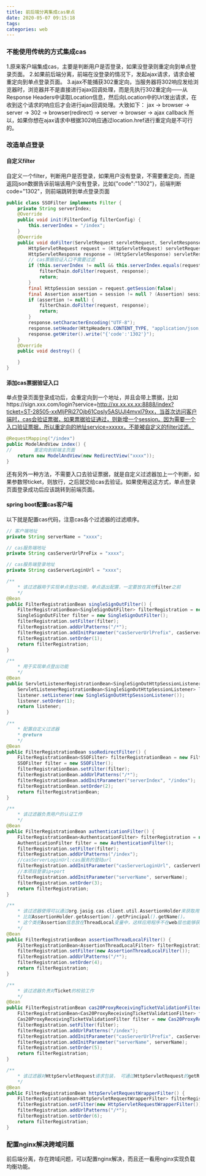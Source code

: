 ```yaml
---
title: 前后端分离集成cas单点
date: 2020-05-07 09:15:18
tags:
categories: web
---
```

<!-- toc -->
### 不能使用传统的方式集成cas
1.原来客户端集成cas，主要是判断用户是否登录，如果没登录则重定向到单点登录页面。
2.如果前后端分离，前端在没登录的情况下，发起ajax请求，请求会被重定向到单点登录页面。
3.ajax不能捕获302重定向，当服务器将302响应发给浏览器时，浏览器并不是直接进行ajax回调处理，而是先执行302重定向——从Response Headers中读取Location信息，然后向Location中的Url发出请求，在收到这个请求的响应后才会进行ajax回调处理。大致如下：
jax -> browser -> server -> 302 -> browser(redirect) -> server -> browser -> ajax callback
所以，如果你想在ajax请求中根据302响应通过location.href进行重定向是不可行的。

### 改造单点登录
#### 自定义filter
自定义一个filter，判断用户是否登录，如果用户没有登录，不需要重定向，而是返回json数据告诉前端该用户没有登录，比如{"code":"1302"}，前端判断code="1302"，则前端跳转到单点登录页面
``` java
public class SSOFilter implements Filter {
    private String serverIndex;
    @Override
    public void init(FilterConfig filterConfig) {
        this.serverIndex = "/index";
    }
    @Override
    public void doFilter(ServletRequest servletRequest, ServletResponse servletResponse, FilterChain filterChain) throws IOException, ServletException {
        HttpServletRequest request = (HttpServletRequest) servletRequest;
        HttpServletResponse response = (HttpServletResponse) servletResponse;
        // cas票据验证入口不需要过滤
        if (this.serverIndex != null && this.serverIndex.equals(request.getServletPath())) {
            filterChain.doFilter(request, response);
            return;
        }
        final HttpSession session = request.getSession(false);
        final Assertion assertion = session != null ? (Assertion) session.getAttribute(AuthenticationFilter.CONST_CAS_ASSERTION) : null;
        if (assertion != null) {
            filterChain.doFilter(request, response);
            return;
        }
        response.setCharacterEncoding("UTF-8");
        response.setHeader(HttpHeaders.CONTENT_TYPE, "application/json;charset=UTF-8");
        response.getWriter().write("{'code':'1302'}");
    }
    @Override
    public void destroy() {

    }
}
```

#### 添加cas票据验证入口
单点登录页面登录成功后，会重定向到一个地址，并且会带上票据，比如https://sign.xxx.com/login?service=http://xx.xx.xx.xx:8888/index?ticket=ST-28505-xxMljPRj27Ojb61CpsIy5ASUJl4mvxl79xx，当首次访问客户端时，cas会验证票据，如果票据验证通过，则新增一个session。因为需要一个入口验证票据，所以重定向的地址service=xxxxx，不能被自定义的filter过滤。
``` java
@RequestMapping("/index")
public ModelAndView index() {
//        重定向到前端主页面
    return new ModelAndView(new RedirectView("xxxx"));
}
```
还有另外一种方法，不需要入口去验证票据，就是自定义过滤器加上一个判断，如果参数带ticket，则放行，之后就交给cas去验证。如果使用这这方式，单点登录页面登录成功后应该跳转到前端页面。

#### spring boot配置cas客户端
以下就是配置cas代码，注意cas各个过滤器的过滤顺序。
``` java
// 客户端地址
private String serverName = "xxxx";

// cas服务端地址
private String casServerUrlPreFix = "xxxx";

// cas服务端登录地址
private String casServerLoginUrl = "xxxx";

/**
    * 该过滤器用于实现单点登出功能，单点退出配置，一定要放在其他filter之前
    */
@Bean
public FilterRegistrationBean singleSignOutFilter() {
    FilterRegistrationBean<SingleSignOutFilter> filterRegistration = new FilterRegistrationBean<>();
    SingleSignOutFilter filter = new SingleSignOutFilter();
    filterRegistration.setFilter(filter);
    filterRegistration.addUrlPatterns("/*");
    filterRegistration.addInitParameter("casServerUrlPrefix", casServerUrlPreFix);
    filterRegistration.setOrder(1);
    return filterRegistration;
}

/**
    * 用于实现单点登出功能
    */
@Bean
public ServletListenerRegistrationBean<SingleSignOutHttpSessionListener> singleSignOutHttpSessionListener() {
    ServletListenerRegistrationBean<SingleSignOutHttpSessionListener> listener = new ServletListenerRegistrationBean<>();
    listener.setListener(new SingleSignOutHttpSessionListener());
    listener.setOrder(1);
    return listener;
}

/**
    * 配置自定义过滤器
    * @return
    */
@Bean
public FilterRegistrationBean ssoRedirectFilter() {
    FilterRegistrationBean<SSOFilter> filterRegistrationBean = new FilterRegistrationBean<>();
    SSOFilter filter = new SSOFilter();
    filterRegistrationBean.setFilter(filter);
    filterRegistrationBean.addUrlPatterns("/*");
    filterRegistrationBean.addInitParameter("serverIndex", "/index");
    filterRegistrationBean.setOrder(2);
    return filterRegistrationBean;
}

/**
    * 该过滤器负责用户的认证工作
    */
@Bean
public FilterRegistrationBean authenticationFilter() {
    FilterRegistrationBean<AuthenticationFilter> filterRegistration = new FilterRegistrationBean<>();
    AuthenticationFilter filter = new AuthenticationFilter();
    filterRegistration.setFilter(filter);
    filterRegistration.addUrlPatterns("/index");
    //casServerLoginUrl:cas服务的登陆url
    filterRegistration.addInitParameter("casServerLoginUrl", casServerLoginUrl);
    //本项目登录ip+port
    filterRegistration.addInitParameter("serverName", serverName);
    filterRegistration.setOrder(3);
    return filterRegistration;
}

/**
    * 该过滤器使得可以通过org.jasig.cas.client.util.AssertionHolder来获取用户的登录名。
    * 比如AssertionHolder.getAssertion().getPrincipal().getName()。
    * 这个类把Assertion信息放在ThreadLocal变量中，这样应用程序不在web层也能够获取到当前登录信息
    */
@Bean
public FilterRegistrationBean assertionThreadLocalFilter() {
    FilterRegistrationBean<AssertionThreadLocalFilter> filterRegistration = new FilterRegistrationBean<>();
    filterRegistration.setFilter(new AssertionThreadLocalFilter());
    filterRegistration.addUrlPatterns("/*");
    filterRegistration.setOrder(4);
    return filterRegistration;
}

/**
    * 该过滤器负责对Ticket的校验工作
    */
@Bean
public FilterRegistrationBean cas20ProxyReceivingTicketValidationFilter() {
    FilterRegistrationBean<Cas20ProxyReceivingTicketValidationFilter> filterRegistration = new FilterRegistrationBean<>();
    Cas20ProxyReceivingTicketValidationFilter filter = new Cas20ProxyReceivingTicketValidationFilter();
    filterRegistration.setFilter(filter);
    filterRegistration.addUrlPatterns("/index");
    filterRegistration.addInitParameter("casServerUrlPrefix", casServerUrlPreFix);
    filterRegistration.addInitParameter("serverName", serverName);
    filterRegistration.setOrder(5);
    return filterRegistration;
}

/**
    * 该过滤器对HttpServletRequest请求包装， 可通过HttpServletRequest的getRemoteUser()方法获得登录用户的登录名
    */
@Bean
public FilterRegistrationBean httpServletRequestWrapperFilter() {
    FilterRegistrationBean<HttpServletRequestWrapperFilter> filterRegistration = new FilterRegistrationBean<>();
    filterRegistration.setFilter(new HttpServletRequestWrapperFilter());
    filterRegistration.addUrlPatterns("/*");
    filterRegistration.setOrder(6);
    return filterRegistration;
}
```

### 配置nginx解决跨域问题
前后端分离，存在跨域问题，可以配置nginx解决，而且还一看用nginx实现负载均衡功能。